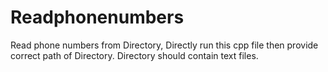 # Readphonenumbers
Read phone numbers from Directory,
Directly run this cpp file then provide correct path of Directory.
Directory should contain text files.
